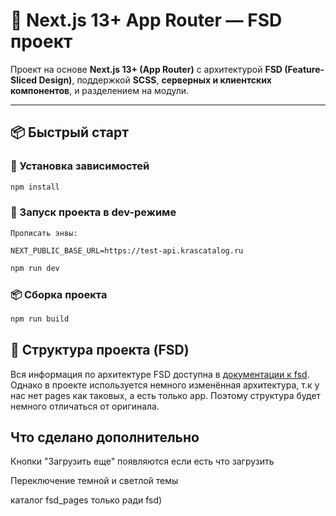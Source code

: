 # 🚀 Next.js 13+ App Router — FSD проект

Проект на основе **Next.js 13+ (App Router)** с архитектурой **FSD (Feature-Sliced Design)**, поддержкой **SCSS**, **серверных и клиентских компонентов**, и разделением на модули.

---

## 📦 Быстрый старт

### 🔧 Установка зависимостей

```bash
npm install
```

### 🚀 Запуск проекта в dev-режиме

`Прописать энвы:`

`NEXT_PUBLIC_BASE_URL=https://test-api.krascatalog.ru`


```bash
npm run dev
```

### 📦 Сборка проекта

```bash
npm run build
```

## 📁 Структура проекта (FSD)

Вся информация по архитектуре FSD доступна в [документации к fsd](https://feature-sliced.github.io/documentation/ru/docs/get-started/overview).
Однако в проекте используется немного изменённая архитектура, т.к у нас нет pages как таковых, а есть только app. Поэтому структура будет немного отличаться от оригинала.

## Что сделано дополнительно

Кнопки "Загрузить еще" появляются если есть что загрузить

Переключение темной и светлой темы

каталог fsd_pages только ради fsd)